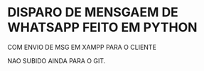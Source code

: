 # DISPARO DE MENSGAEM DE WHATSAPP FEITO EM PYTHON

COM ENVIO DE MSG EM XAMPP PARA O CLIENTE

NAO SUBIDO AINDA PARA O GIT.
